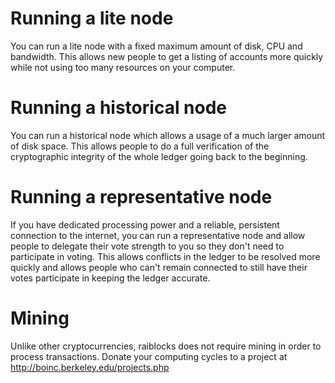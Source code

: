 # Running a lite node  
You can run a lite node with a fixed maximum amount of disk, CPU and bandwidth.  This allows new people to get a listing of accounts more quickly while not using too many resources on your computer.

# Running a historical node  
You can run a historical node which allows a usage of a much larger amount of disk space.  This allows people to do a full verification of the cryptographic integrity of the whole ledger going back to the beginning.

# Running a representative node  
If you have dedicated processing power and a reliable, persistent connection to the internet, you can run a representative node and allow people to delegate their vote strength to you so they don't need to participate in voting.  This allows conflicts in the ledger to be resolved more quickly and allows people who can't remain connected to still have their votes participate in keeping the ledger accurate.

# Mining  
Unlike other cryptocurrencies, raiblocks does not require mining in order to process transactions.  Donate your computing cycles to a project at http://boinc.berkeley.edu/projects.php

